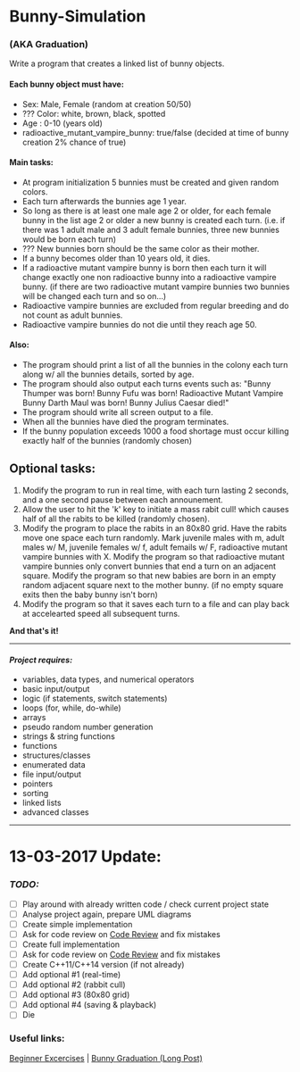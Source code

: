 Bunny-Simulation
================

### **(AKA Graduation)**

Write a program that creates a linked list of bunny objects.

#### Each bunny object must have:
- Sex: Male, Female (random at creation 50/50)
- ??? Color: white, brown, black, spotted
- Age : 0-10 (years old)
- radioactive_mutant_vampire_bunny: true/false (decided at time of bunny creation 2% chance of true)

#### Main tasks:
- At program initialization 5 bunnies must be created and given random colors.
- Each turn afterwards the bunnies age 1 year.
- So long as there is at least one male age 2 or older, for each female bunny in the list age 2 or older a new bunny is created each turn. (i.e. if there was 1 adult male and 3 adult female bunnies, three new bunnies would be born each turn)
- ??? New bunnies born should be the same color as their mother.
- If a bunny becomes older than 10 years old, it dies.
- If a radioactive mutant vampire bunny is born then each turn it will change exactly one non radioactive bunny into a radioactive vampire bunny. (if there are two radioactive mutant vampire bunnies two bunnies will be changed each turn and so on...)
- Radioactive vampire bunnies are excluded from regular breeding and do not count as adult bunnies.
- Radioactive vampire bunnies do not die until they reach age 50.

#### Also:
- The program should print a list of all the bunnies in the colony each turn along w/ all the bunnies details, sorted by age.
- The program should also output each turns events such as:
 "Bunny Thumper was born!
 Bunny Fufu was born!
 Radioactive Mutant Vampire Bunny Darth Maul was born!
 Bunny Julius Caesar died!"
- The program should write all screen output to a file.
- When all the bunnies have died the program terminates.
- If the bunny population exceeds 1000 a food shortage must occur killing exactly half of the bunnies (randomly chosen)

## Optional tasks:
1. Modify the program to run in real time, with each turn lasting 2 seconds, and a one second pause between each announement.
2. Allow the user to hit the 'k' key to initiate a mass rabit cull! which causes half of all the rabits to be killed (randomly chosen).
3. Modify the program to place the rabits in an 80x80 grid. Have the rabits move one space each turn randomly. Mark juvenile males with m, adult males w/ M, juvenile females w/ f, adult femails w/ F, radioactive mutant vampire bunnies with X.
Modify the program so that radioactive mutant vampire bunnies only convert bunnies that end a turn on an adjacent square.
Modify the program so that new babies are born in an empty random adjacent square next to the mother bunny. (if no empty square exits then the baby bunny isn't born)
4. Modify the program so that it saves each turn to a file and can play back at accelearted speed all subsequent turns.

**And that's it!**

---

#### *Project requires:*
* variables, data types, and numerical operators
* basic input/output
* logic (if statements, switch statements)
* loops (for, while, do-while)
* arrays
* pseudo random number generation
* strings & string functions
* functions
* structures/classes
* enumerated data
* file input/output
* pointers
* sorting
* linked lists
* advanced classes

---

# **13-03-2017 Update:**
### *TODO:*
- [ ] Play around with already written code / check current project state
- [ ] Analyse project again, prepare UML diagrams
- [ ] Create simple implementation
- [ ] Ask for code review on [Code Review](http://codereview.stackexchange.com/) and fix mistakes
- [ ] Create full implementation
- [ ] Ask for code review on [Code Review](http://codereview.stackexchange.com/) and fix mistakes
- [ ] Create C++11/C++14 version (if not already)
- [ ] Add optional #1 (real-time)
- [ ] Add optional #2 (rabbit cull)
- [ ] Add optional #3 (80x80 grid)
- [ ] Add optional #4 (saving & playback)
- [ ] Die

### Useful links:
[Beginner Excercises](http://www.cplusplus.com/forum/articles/12974/) | 
[Bunny Graduation (Long Post)](http://www.cplusplus.com/forum/beginner/92473/)
